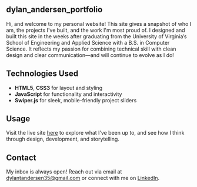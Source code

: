## dylan_andersen_portfolio

Hi, and welcome to my personal website! This site gives a snapshot of who I am, the projects I've built, and the work I'm most proud of. I designed and built this site in the weeks after graduating from the University of Virginia’s School of Engineering and Applied Science with a B.S. in Computer Science. It reflects my passion for combining technical skill with clean design and clear communication—and will continue to evolve as I do!

## Technologies Used

- **HTML5**, **CSS3** for layout and styling  
- **JavaScript** for functionality and interactivity  
- **Swiper.js** for sleek, mobile-friendly project sliders  

## Usage

Visit the live site [here](https://dylanandersen.dev) to explore what I’ve been up to, and see how I think through design, development, and storytelling.

## Contact

My inbox is always open! Reach out via email at [dylantandersen35@gmail.com](mailto:dylantandersen35@gmail.com) or connect with me on [LinkedIn](https://www.linkedin.com/in/dylan-andersen-9900a6251/).
